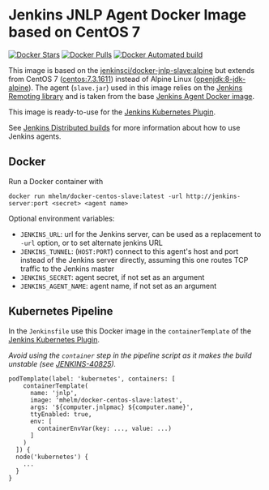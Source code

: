 # Jenkins JNLP Agent Docker Image based on CentOS 7

[![Docker Stars](https://img.shields.io/docker/stars/mhelm/docker-centos-slave.svg)](https://hub.docker.com/r/mhelm/docker-centos-slave/)
[![Docker Pulls](https://img.shields.io/docker/pulls/mhelm/docker-centos-slave.svg)](https://hub.docker.com/r/mhelm/docker-centos-slave/)
[![Docker Automated build](https://img.shields.io/docker/automated/mhelm/docker-centos-slave.svg)](https://hub.docker.com/r/mhelm/docker-centos-slave/)

This image is based on the [jenkinsci/docker-jnlp-slave:alpine](https://github.com/jenkinsci/docker-jnlp-slave/tree/alpine) but extends from CentOS 7 ([centos:7.3.1611](https://hub.docker.com/r/library/centos/tags/centos7.3.1611/)) instead of Alpine Linux ([openjdk:8-jdk-alpine](https://hub.docker.com/r/library/openjdk/tags/8-jdk-alpine/)).
The agent (`slave.jar`) used in this image relies on the [Jenkins Remoting library](https://github.com/jenkinsci/remoting) and is taken from the base [Jenkins Agent Docker image](https://github.com/jenkinsci/docker-slave/).

This image is ready-to-use for the [Jenkins Kubernetes Plugin](https://wiki.jenkins-ci.org/display/JENKINS/Kubernetes+Plugin).

See [Jenkins Distributed builds](https://wiki.jenkins-ci.org/display/JENKINS/Distributed+builds) for more information about how to use Jenkins agents.

## Docker

Run a Docker container with

    docker run mhelm/docker-centos-slave:latest -url http://jenkins-server:port <secret> <agent name>

Optional environment variables:

* `JENKINS_URL`: url for the Jenkins server, can be used as a replacement to `-url` option, or to set alternate jenkins URL
* `JENKINS_TUNNEL`: (`HOST:PORT`) connect to this agent's host and port instead of the Jenkins server directly, assuming this one routes TCP traffic to the Jenkins master
* `JENKINS_SECRET`: agent secret, if not set as an argument
* `JENKINS_AGENT_NAME`: agent name, if not set as an argument

## Kubernetes Pipeline

In the `Jenkinsfile` use this Docker image in the `containerTemplate` of the [Jenkins Kubernetes Plugin](https://wiki.jenkins-ci.org/display/JENKINS/Kubernetes+Plugin).

*Avoid using the `container` step in the pipeline script as it makes the build unstable (see [JENKINS-40825](https://issues.jenkins-ci.org/browse/JENKINS-40825)).*

    podTemplate(label: 'kubernetes', containers: [
        containerTemplate(
          name: 'jnlp',
          image: 'mhelm/docker-centos-slave:latest',
          args: '${computer.jnlpmac} ${computer.name}',
          ttyEnabled: true,
          env: [
            containerEnvVar(key: ..., value: ...)
          ]
        )
      ]) {
      node('kubernetes') {
        ...
      }
    }
